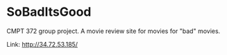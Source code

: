 # SoBadItsGood

CMPT 372 group project. A movie review site for movies for "bad" movies.

Link: http://34.72.53.185/

